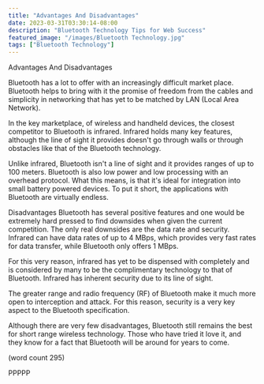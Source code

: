 ```yaml
---
title: "Advantages And Disadvantages"
date: 2023-03-31T03:30:14-08:00
description: "Bluetooth Technology Tips for Web Success"
featured_image: "/images/Bluetooth Technology.jpg"
tags: ["Bluetooth Technology"]
---
```


Advantages And Disadvantages

Bluetooth has a lot to offer with an increasingly
difficult market place.  Bluetooth helps to bring
with it the promise of freedom from the cables and
simplicity in networking that has yet to be matched
by LAN (Local Area Network).

In the key marketplace, of wireless and handheld
devices, the closest competitor to Bluetooth is
infrared.  Infrared holds many key features, 
although the line of sight it provides doesn't go
through walls or through obstacles like that of the
Bluetooth technology.

Unlike infrared, Bluetooth isn't a line of sight and
it provides ranges of up to 100 meters.  Bluetooth
is also low power and low processing with an 
overhead protocol.  What this means, is that it's 
ideal for integration into small battery powered
devices.  To put it short, the applications with
Bluetooth are virtually endless.  

Disadvantages
Bluetooth has several positive features and one
would be extremely hard pressed to find downsides
when given the current competition.  The only real
downsides are the data rate and security.  Infrared
can have data rates of up to 4 MBps, which provides
very fast rates for data transfer, while Bluetooth
only offers 1 MBps.

For this very reason, infrared has yet to be 
dispensed with completely and is considered by
many to be the complimentary technology to that
of Bluetooth.  Infrared has inherent security due
to its line of sight.  

The greater range and radio frequency (RF) of 
Bluetooth make it much more open to interception and
attack.  For this reason, security is a very key
aspect to the Bluetooth specification.

Although there are very few disadvantages, Bluetooth
still remains the best for short range wireless
technology.  Those who have tried it love it, and
they know for a fact that Bluetooth will be
around for years to come.

(word count 295)

PPPPP
